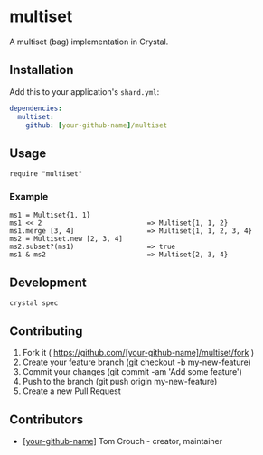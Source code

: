 # multiset

A multiset (bag) implementation in Crystal.


## Installation


Add this to your application's `shard.yml`:

```yaml
dependencies:
  multiset:
    github: [your-github-name]/multiset
```


## Usage


```crystal
require "multiset"
```

### Example
```
ms1 = Multiset{1, 1}
ms1 << 2                          => Multiset{1, 1, 2}
ms1.merge [3, 4]                  => Multiset{1, 1, 2, 3, 4}
ms2 = Multiset.new [2, 3, 4]
ms2.subset?(ms1)                  => true
ms1 & ms2                         => Multiset{2, 3, 4}
```

## Development

`crystal spec`

## Contributing

1. Fork it ( https://github.com/[your-github-name]/multiset/fork )
2. Create your feature branch (git checkout -b my-new-feature)
3. Commit your changes (git commit -am 'Add some feature')
4. Push to the branch (git push origin my-new-feature)
5. Create a new Pull Request

## Contributors

- [[your-github-name]](https://github.com/[your-github-name]) Tom Crouch - creator, maintainer

